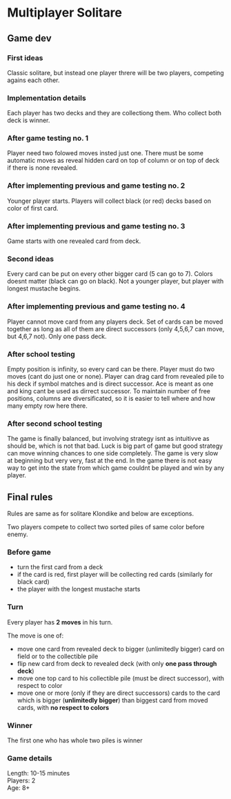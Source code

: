 # Multiplayer Solitare

## Game dev

### First ideas
Classic solitare, but instead one player threre will be two players, competing agains each other.

### Implementation details
Each player has two decks and they are collectiong them.
Who collect both deck is winner.

### After game testing no. 1
Player need two folowed moves insted just one.
There must be some automatic moves as reveal hidden card on top of column or on top of deck if there is none revealed.

### After implementing previous and game testing no. 2
Younger player starts.
Players will collect black (or red) decks based on color of first card.

### After implementing previous and game testing no. 3
Game starts with one revealed card from deck.

### Second ideas
Every card can be put on every other bigger card (5 can go to 7).
Colors doesnt matter (black can go on black).
Not a younger player, but player with longest mustache begins.

### After implementing previous and game testing no. 4
Player cannot move card from any players deck.
Set of cards can be moved together as long as all of them are direct successors (only 4,5,6,7 can move, but 4,6,7 not).
Only one pass deck.

### After school testing
Empty position is infinity, so every card can be there.
Player must do two moves (cant do just one or none).
Player can drag card from revealed pile to his deck if symbol matches and is direct successor.
Ace is meant as one and king cant be used as dirrect successor.
To maintain number of free positions, columns are
diversificated, so it is easier to tell where and how many empty row here there.

### After second school testing
The game is finally balanced, but involving strategy isnt as intuitivve as should be, which is not that bad.
Luck is big part of game but good strategy can move winning chances to one side completely.
The game is very slow at beginning but very very, fast at the end.
In the game there is not easy way to get into the state from which game couldnt be played and win by any player.

## Final rules
Rules are same as for solitare Klondike and below are exceptions.

Two players compete to collect two sorted piles of same color before enemy.	

### Before game
- turn the first card from a deck
- if the card is red, first player will be collecting red cards (similarly for black card)
- the player with the longest mustache starts

### Turn
Every player has **2 moves** in his turn.

The move is one of:
- move one card from revealed deck to bigger (unlimitedly bigger) card on field or to the collectible pile
- flip new card from deck to revealed deck (with only **one pass through deck**)
- move one top card to his collectible pile (must be direct successor), with respect to color
- move one or more (only if they are direct successors) cards to the card which is bigger (**unlimitedly bigger**) than biggest card from moved cards, with **no respect to colors**

### Winner
The first one who has whole two piles is winner

### Game details
Length: 10-15 minutes  
Players: 2  
Age: 8+
